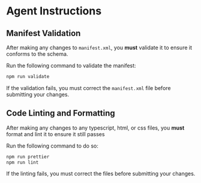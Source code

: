 # Agent Instructions

## Manifest Validation

After making any changes to `manifest.xml`, you **must** validate it to ensure it conforms to the schema.

Run the following command to validate the manifest:

```bash
npm run validate
```

If the validation fails, you must correct the `manifest.xml` file before submitting your changes.

## Code Linting and Formatting

After making any changes to any typescript, html, or css files, you **must** format and lint it to ensure it still passes

Run the following command to do so:

```bash
npm run prettier
npm run lint
```

If the linting fails, you must correct the files before submitting your changes.
